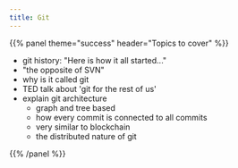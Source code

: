 ```yaml
---
title: Git
---
```




{{% panel theme="success" header="Topics to cover" %}}

 - git history: "Here is how it all started..."
 - "the opposite of SVN"
 - why is it called git
 - TED talk about 'git for the rest of us'
 - explain git architecture
    - graph and tree based
    - how every commit is connected to all commits
    - very similar to blockchain
    - the distributed nature of git


{{% /panel %}}
